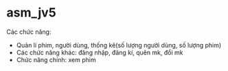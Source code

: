 # asm_jv5
Các chức năng:
- Quản lí phim, người dùng, thống kê(số lượng người dùng, số lượng phim)
- Các chức năng khác: đăng nhập, đăng kí, quên mk, đổi mk
- Chức năng chính: xem phim